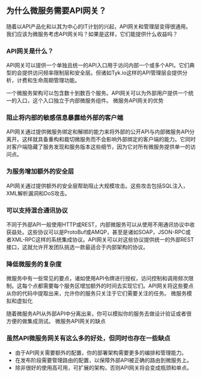 ## 为什么微服务需要API网关？
随着以API产品化和以其为中心的IT计划的兴起，API网关和管理层变得很通用。我们应该为微服务考虑API网关吗？如果是这样，它们能提供什么收益吗？
### API网关是什么？

API网关可以提供一个单独且统一的API入口用于访问内部一个或多个API。它们典型的会提供访问频率限制层和安全层。但诸如Tyk.io这样的API管理层会提供分析，计费和生命周期管理功能。

一个微服务架构可以包含数十到数百个服务。API网关可以为外部用户提供一个统一的入口，这个入口独立于内部微服务组件。
微服务API网关的优势

### 阻止将内部的敏感信息暴露给外部的客户端

API网关通过提供微服务绑定和解绑的能力来将外部的公开API与内部微服务API分离开。这样就具备重构和裁切微服务而不会影响外部绑定的客户端的能力。它同时对客户端隐藏了服务发现和服务版本这些细节，因为它对所有微服务提供单一的访问点。
### 为服务增加额外的安全层

API网关通过提供额外的安全层帮助阻止大规模攻击。这些攻击包括SQL注入，XML解析漏洞和DoS攻击。
### 可以支持混合通讯协议

不同于外部API一般使用HTTP或REST，内部微服务可以从使用不用通讯协议中收获益处。这些协议可以是ProtoBuf或AMQP，甚至是诸如SOAP，JSON-RPC或者XML-RPC这样的系统集成协议。API网关可以对这些协议提供统一的外部REST接口，这就允许开发团队挑选一款最适合于内部架构的协议。
### 降低微服务的复杂度

微服务中有一些常见的要点，诸如使用API令牌进行授权，访问控制和调用频次限制。这每个点都需要每个服务区增加额外的时间去实现它们。API网关将这些要点从你的代码中提取出来，允许你的服务只关注于它们需要关注的任务。
微服务模拟和虚拟化

随着微服务API从外部API中分离出来，你可以模拟你的服务去做设计验证或者很方便的做集成测试。
微服务API网关的缺点

### 虽然API微服务网关有这么多的好处，但同时也存在一些缺点
- 由于API网关需要额外的配置，你的部署架构需要更多的编排和管理能力。
- 在发布阶段需要管理路由的配置，以保障外部API被正确的路由到微服务上。
- 除非很好的使用高可用，可扩展的架构，否则API网关将会变成瓶颈和单点。